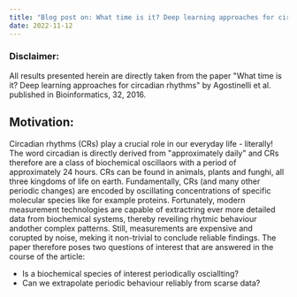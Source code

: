 ```yaml
---
title: "Blog post on: What time is it? Deep learning approaches for circadian rhythms."
date: 2022-11-12
---
```


### Disclaimer: 
All results presented herein are directly taken from the paper "What time is it? Deep learning approaches for circadian rhythms" by Agostinelli et al. published in Bioinformatics, 32, 2016.
	
## Motivation:
Circadian rhythms (CRs) play a crucial role in our everyday life - literally! The word circadian is directly derived from "approximately daily" and CRs therefore are a class of biochemical oscillaors with a period of approximately 24 hours. CRs can be found in animals, plants and funghi, all three kingdoms of life on earth.
Fundamentally, CRs (and many other periodic changes) are encoded by oscillating concentrations of specific molecular species like for example proteins. 
Fortunately, modern measurement technologies are capable of extractring ever more detailed data from biochemical systems, thereby reveiling rhytmic behaviour andother complex patterns. Still, measurements are expensive and corupted by noise, meking it non-trivial to conclude reliable findings. 
The paper therefore poses two questions of interest that are answered in the course of the article:

* Is a biochemical species of interest periodically osciallting?
* Can we extrapolate periodic behaviour reliably from scarse data?




